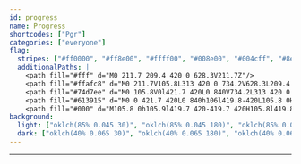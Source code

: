 ```yaml
---
id: progress
name: Progress
shortcodes: ["Pgr"]
categories: ["everyone"]
flag:
  stripes: ["#ff0000", "#ff8e00", "#ffff00", "#008e00", "#004cff", "#8e008e"]
  additionalPaths: |
    <path fill="#fff" d="M0 211.7 209.4 420 0 628.3V211.7Z"/>
    <path fill="#ffafc8" d="M0 211.7V105.8L313 420 0 734.2V628.3L209.4 420 0 211.7Z"/>
    <path fill="#74d7ee" d="M0 105.8V0l421.7 420L0 840V734.2L313 420 0 105.8Z"/>
    <path fill="#613915" d="M0 0 421.7 420L0 840h106l419.8-420L105.8 0H0Z"/>
    <path fill="#000" d="M105.8 0h105.9l419.7 420-419.7 420H105.8l419.8-420L105.8 0Z"/>
background:
  light: ["oklch(85% 0.045 30)", "oklch(85% 0.045 180)", "oklch(85% 0.045 330)"]
  dark: ["oklch(40% 0.065 30)", "oklch(40% 0.065 180)", "oklch(40% 0.065 330)"]
---
```


---
